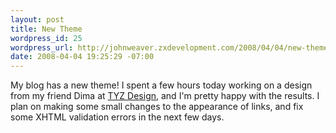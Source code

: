 ```yaml
---
layout: post
title: New Theme
wordpress_id: 25
wordpress_url: http://johnweaver.zxdevelopment.com/2008/04/04/new-theme/
date: 2008-04-04 19:25:29 -07:00
---
```

My blog has a new theme! I spent a few hours today working on a design from my friend Dima at <a href="http://www.tyzdesign.net/">TYZ Design</a>, and I'm pretty happy with the results. I plan on making some small changes to the appearance of links, and fix some XHTML validation errors in the next few days.

